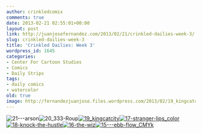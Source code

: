 ```yaml
---
author: crinkledcomix
comments: true
date: 2013-02-21 02:55:01+00:00
layout: post
link: http://juanjosefernandez.com/2013/02/21/crinkled-dailies-week-3/
slug: crinkled-dailies-week-3
title: 'Crinkled Dailies: Week 3'
wordpress_id: 1645
categories:
- Center For Cartoon Studies
- Comics
- Daily Strips
tags:
- daily comics
- watercolor
old: true
image: http://fernandezjuanjose.files.wordpress.com/2013/02/19_kingcatcity.gif
---
```


![21---arson](http://fernandezjuanjose.files.wordpress.com/2013/02/21-arson.gif)![20_333-Roup](http://fernandezjuanjose.files.wordpress.com/2013/02/20_333-roup.gif)[![19_kingcatcity](http://fernandezjuanjose.files.wordpress.com/2013/02/19_kingcatcity.gif)![17-stranger-lips_color](http://fernandezjuanjose.files.wordpress.com/2013/02/17-stranger-lips_color.gif)![18-knock-the-hustle](http://fernandezjuanjose.files.wordpress.com/2013/02/18-knock-the-hustle.gif)![16-the-wiz](http://fernandezjuanjose.files.wordpress.com/2013/02/16-the-wiz.gif)](http://fernandezjuanjose.files.wordpress.com/2013/02/19_kingcatcity.gif)[![15---ebb-flow_CMYk](http://fernandezjuanjose.files.wordpress.com/2013/02/15-ebb-flow_cmyk.gif)](http://fernandezjuanjose.files.wordpress.com/2013/02/20_333-roup.gif)
